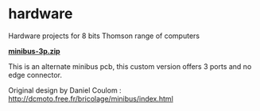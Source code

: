 # hardware
Hardware projects for 8 bits Thomson range of computers


**[minibus-3p.zip](https://github.com/wide-dot/hardware/blob/main/minibus-3p.zip)**

This is an alternate minibus pcb, this custom version offers 3 ports and no edge connector.

Original design by Daniel Coulom : http://dcmoto.free.fr/bricolage/minibus/index.html
